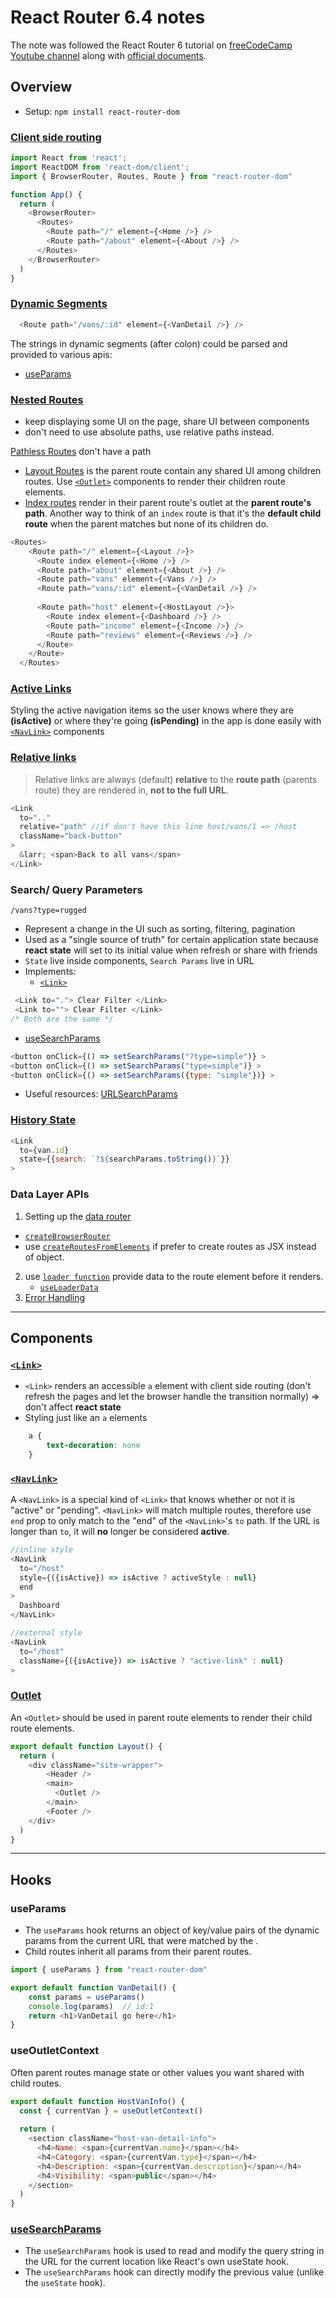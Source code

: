 # React Router 6.4 notes
The note was followed the React Router 6 tutorial on [freeCodeCamp Youtube channel](https://www.youtube.com/watch?v=nDGA3km5He4) along with [official documents](https://reactrouter.com/en/main/start/overview#client-side-routing).


## Overview
- Setup: `npm install react-router-dom`
### [Client side routing](https://reactrouter.com/en/main/start/overview#client-side-routing)
```js
import React from 'react';
import ReactDOM from 'react-dom/client';
import { BrowserRouter, Routes, Route } from "react-router-dom"

function App() {
  return (
    <BrowserRouter>
      <Routes>
        <Route path="/" element={<Home />} />
        <Route path="/about" element={<About />} />
      </Routes>
    </BrowserRouter>
  )
}
```

### [Dynamic Segments](https://reactrouter.com/en/main/start/overview#dynamic-segments)
```js
  <Route path="/vans/:id" element={<VanDetail />} />
```
The strings in dynamic segments (after colon) could be parsed and provided to various apis:

- [useParams](#useparams)

### [Nested Routes](https://reactrouter.com/en/main/start/overview#nested-routes) 
- keep displaying some UI on the page, share UI between components
- don't need to use absolute paths, use relative paths instead. 

[Pathless Routes](https://reactrouter.com/en/main/start/concepts#pathless-routes) don't have a path
  - [Layout Routes](https://reactrouter.com/en/main/start/concepts#layout-routes) is the parent route contain any shared UI among children routes. 
  Use [`<Outlet>`](#outlet) components to render their children route elements.
  - [Index routes](https://reactrouter.com/en/main/start/concepts#index-routes) render in their parent route's outlet at the **parent route's path**. Another way to think of an `index` route is that it's the **default child route** when the parent matches but none of its children do.
```js
<Routes> 
    <Route path="/" element={<Layout />}>
      <Route index element={<Home />} />
      <Route path="about" element={<About />} />
      <Route path="vans" element={<Vans />} />
      <Route path="vans/:id" element={<VanDetail />} />
      
      <Route path="host" element={<HostLayout />}>
        <Route index element={<Dashboard />} />
        <Route path="income" element={<Income />} />
        <Route path="reviews" element={<Reviews />} />
      </Route>
    </Route>
  </Routes>
```
### [Active Links](https://reactrouter.com/en/main/start/overview#active-links)
Styling the active navigation items so the user knows where they are **(isActive)** or where they're going **(isPending)** in the app is done easily with [`<NavLink>`](#navlink) components

### [Relative links](https://reactrouter.com/en/main/start/overview#relative-links) 
  > Relative links are always (default) **relative** to the **route path** (parents route) they are rendered in, **not to the full URL**. 
```js
<Link
  to=".."  
  relative="path" //if don't have this line host/vans/1 => /host
  className="back-button"
>
  &larr; <span>Back to all vans</span>
</Link>
```
### Search/ Query Parameters
`/vans?type=rugged`
- Represent a change in the UI such as sorting, filtering, pagination
- Used as a "single source of truth" for certain application state because **react state** will set to its initial value when refresh or share with friends
- `State` live inside components, `Search Params` live in URL
- Implements: 
  - [`<Link>`](#link)
```js
 <Link to="."> Clear Filter </Link>
 <Link to=""> Clear Filter </Link>
/* Both are the same */
```
  - [useSearchParams](https://reactrouter.com/en/main/hooks/use-search-params#usesearchparams) 
```js
<button onClick={() => setSearchParams("?type=simple")} >
<button onClick={() => setSearchParams("type=simple")} >
<button onClick={() => setSearchParams({type: "simple"})} >
```
- Useful resources: [URLSearchParams](https://developer.mozilla.org/en-US/docs/Web/API/URLSearchParams)

### [History State](https://reactrouter.com/en/main/components/link#state) 
```js
<Link 
  to={van.id} 
  state={{search: `?${searchParams.toString()}`}}
>
```
### Data Layer APIs
1. Setting up the [data router](https://reactrouter.com/en/main/routers/picking-a-router) 
  - [`createBrowserRouter`](https://reactrouter.com/en/main/routers/create-browser-router#createbrowserrouter)
  - use [`createRoutesFromElements`](https://reactrouter.com/en/main/utils/create-routes-from-elements) if prefer to create routes as JSX instead of object.
2. use [`loader function`](https://reactrouter.com/en/main/route/loader#loader) provide data to the route element before it renders.
   - [`useLoaderData`](https://reactrouter.com/en/main/hooks/use-loader-data)
3. [Error Handling](https://reactrouter.com/en/main/start/overview#error-handling)

---

## Components
### [`<Link>`](https://reactrouter.com/en/main/components/link)

- `<Link>` renders an accessible `a` element with client side routing (don't refresh the pages and let the browser handle the transition normally) => don't affect **react state**
- Styling just like an `a` elements 
```css
    a {
        text-decoration: none
    }
```
### [`<NavLink>`](https://reactrouter.com/en/main/components/nav-link) 
A ``<NavLink>`` is a special kind of `<Link>` that knows whether or not it is "active" or "pending". 
``<NavLink>`` will match multiple routes, therefore use `end` prop to only  match to the "end" of the `<NavLink>`'s `to` path. If the URL is longer than `to`, it will **no** longer be considered **active**.
```js
//inline style
<NavLink 
  to="/host"
  style={({isActive}) => isActive ? activeStyle : null}
  end
>
  Dashboard
</NavLink>

//external style
<NavLink 
  to="/host"
  className={({isActive}) => isActive ? "active-link" : null}
>
```

### [Outlet](https://reactrouter.com/en/main/components/outlet#outlet)
An `<Outlet>` should be used in parent route elements to render their child route elements.
```js
export default function Layout() {
  return (
    <div className="site-wrapper">
        <Header />
        <main>
          <Outlet />
        </main>
        <Footer />
    </div>
  )
}
```

---
## Hooks
### useParams
- The `useParams` hook returns an object of key/value pairs of the dynamic params from the current URL that were matched by the <Route path>.
- Child routes inherit all params from their parent routes.
```js
import { useParams } from "react-router-dom"

export default function VanDetail() {
    const params = useParams()
    console.log(params)  // id:1 
    return <h1>VanDetail go here</h1>
}
```
### useOutletContext
Often parent routes manage state or other values you want shared with child routes.
```js
export default function HostVanInfo() {
  const { currentVan } = useOutletContext()
  
  return (
    <section className="host-van-detail-info">
      <h4>Name: <span>{currentVan.name}</span></h4>
      <h4>Category: <span>{currentVan.type}</span></h4>
      <h4>Description: <span>{currentVan.description}</span></h4>
      <h4>Visibility: <span>public</span></h4>
    </section>
  )
}
```
### [useSearchParams](https://reactrouter.com/en/main/hooks/use-search-params#usesearchparams) 
- The `useSearchParams` hook is used to read and modify the query string in the URL for the current location like React's own useState hook.
- The `useSearchParams` hook can directly modify the previous value (unlike the `useState` hook).